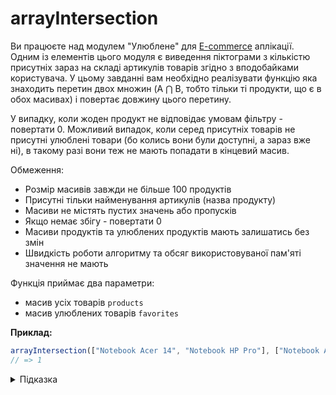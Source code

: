 # arrayIntersection

Ви працюєте над модулем "Улюблене" для [E-commerce](https://uk.wikipedia.org/wiki/%D0%95%D0%BB%D0%B5%D0%BA%D1%82%D1%80%D0%BE%D0%BD%D0%BD%D0%B0_%D0%BA%D0%BE%D0%BC%D0%B5%D1%80%D1%86%D1%96%D1%8F) аплікації. Одним із елементів цього модуля є виведення піктограми з кількістю присутніх зараз на складі артикулів товарів згідно з вподобайками користувача. У цьому завданні вам необхідно реалізувати функцію яка знаходить перетин двох множин (A ⋂ B, тобто тільки ті продукти, що є в обох масивах) і повертає довжину цього перетину.

У випадку, коли жоден продукт не відповідає умовам фільтру - повертати 0. Можливий випадок, коли серед присутніх товарів не присутні улюблені товари (бо колись вони були доступні, а зараз вже ні), в такому разі вони теж не мають попадати в кінцевий масив.

Обмеження:

- Розмір масивів завжди не більше 100 продуктів
- Присутні тільки найменування артикулів (назва продукту)
- Масиви не містять пустих значень або пропусків
- Якщо немає збігу - повертати 0
- Масиви продуктів та улюблених продуктів мають залишатись без змін
- Швидкість роботи алгоритму та обсяг використовуваної пам'яті значення не мають

Функція приймає два параметри:

- масив усіх товарів `products`
- масив улюблених товарів `favorites`

**Приклад:**

```js
arrayIntersection(["Notebook Acer 14", "Notebook HP Pro"], ["Notebook Acer 14", "Display LG 21"]);
// => 1
```

<details>
  <summary>Підказка</summary>

___

  ## Алгоритм дій

  1. Якщо масив `products` або `favorites` пустий, то повернути 0
  1. Інакше для кожного елементу масиву `favorites` перевірити наявність його в масиві `products`
  1. У разі збігу - додати до кінцевого масиву
  1. Повернути результат

  Зверніть увагу на:

- [Array.prototype.length](https://developer.mozilla.org/docs/Web/JavaScript/Reference/Global_Objects/Array/length)
- [Array.prototype.filter()](https://developer.mozilla.org/docs/Web/JavaScript/Reference/Global_Objects/Array/filter)
  - [Array.prototype.includes()](https://developer.mozilla.org/docs/Web/JavaScript/Reference/Global_Objects/Array/includes)

</details>
